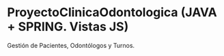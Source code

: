 # ProyectoClinicaOdontologica (JAVA + SPRING. Vistas JS)
Gestión de Pacientes, Odontólogos y Turnos. 


